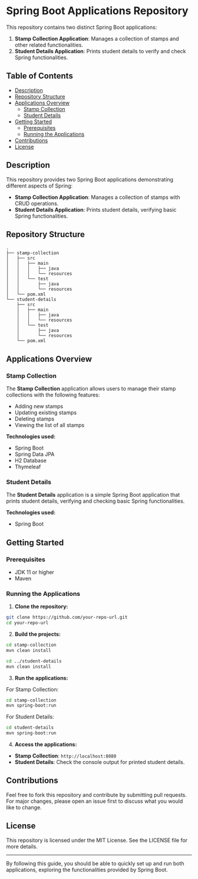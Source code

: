 # Spring Boot Applications Repository

This repository contains two distinct Spring Boot applications:

1. **Stamp Collection Application**: Manages a collection of stamps and other related functionalities.
2. **Student Details Application**: Prints student details to verify and check Spring functionalities.

## Table of Contents

- [Description](#description)
- [Repository Structure](#repository-structure)
- [Applications Overview](#applications-overview)
  - [Stamp Collection](#stamp-collection)
  - [Student Details](#student-details)
- [Getting Started](#getting-started)
  - [Prerequisites](#prerequisites)
  - [Running the Applications](#running-the-applications)
- [Contributions](#contributions)
- [License](#license)

## Description

This repository provides two Spring Boot applications demonstrating different aspects of Spring:

- **Stamp Collection Application**: Manages a collection of stamps with CRUD operations.
- **Student Details Application**: Prints student details, verifying basic Spring functionalities.

## Repository Structure

```
.
├── stamp-collection
│   ├── src
│   │   ├── main
│   │   │   ├── java
│   │   │   └── resources
│   │   └── test
│   │       ├── java
│   │       └── resources
│   └── pom.xml
└── student-details
    ├── src
    │   ├── main
    │   │   ├── java
    │   │   └── resources
    │   └── test
    │       ├── java
    │       └── resources
    └── pom.xml
```

## Applications Overview

### Stamp Collection

The **Stamp Collection** application allows users to manage their stamp collections with the following features:

- Adding new stamps
- Updating existing stamps
- Deleting stamps
- Viewing the list of all stamps

**Technologies used:**
- Spring Boot
- Spring Data JPA
- H2 Database
- Thymeleaf

### Student Details

The **Student Details** application is a simple Spring Boot application that prints student details, verifying and checking basic Spring functionalities.

**Technologies used:**
- Spring Boot

## Getting Started

### Prerequisites

- JDK 11 or higher
- Maven

### Running the Applications

1. **Clone the repository:**

```bash
git clone https://github.com/your-repo-url.git
cd your-repo-url
```

2. **Build the projects:**

```bash
cd stamp-collection
mvn clean install

cd ../student-details
mvn clean install
```

3. **Run the applications:**

For Stamp Collection:

```bash
cd stamp-collection
mvn spring-boot:run
```

For Student Details:

```bash
cd student-details
mvn spring-boot:run
```

4. **Access the applications:**

- **Stamp Collection**: `http://localhost:8080`
- **Student Details**: Check the console output for printed student details.

## Contributions

Feel free to fork this repository and contribute by submitting pull requests. For major changes, please open an issue first to discuss what you would like to change.

## License

This repository is licensed under the MIT License. See the LICENSE file for more details.

---

By following this guide, you should be able to quickly set up and run both applications, exploring the functionalities provided by Spring Boot.
